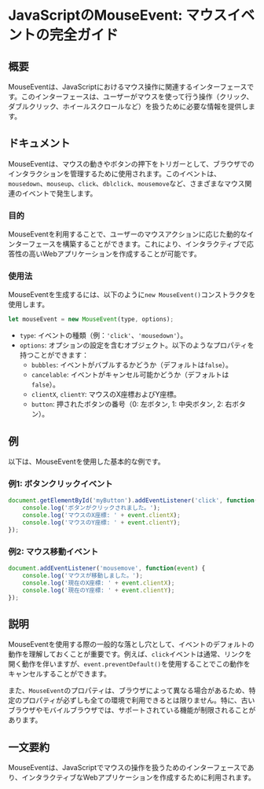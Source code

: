 <!--
Meta Description: # JavaScriptのMouseEvent: マウスイベントの完全ガイド ## 概要 MouseEventは、JavaScriptにおけるマウス操作に関連するインターフェースです。このインターフェースは、ユーザーがマウスを使って行う操作（クリック、ダブルクリック、ホイールスクロールなど）を扱うた...
Meta Keywords: event, console, log, click, mouseevent
-->

# JavaScriptのMouseEvent: マウスイベントの完全ガイド

## 概要
MouseEventは、JavaScriptにおけるマウス操作に関連するインターフェースです。このインターフェースは、ユーザーがマウスを使って行う操作（クリック、ダブルクリック、ホイールスクロールなど）を扱うために必要な情報を提供します。

## ドキュメント
MouseEventは、マウスの動きやボタンの押下をトリガーとして、ブラウザでのインタラクションを管理するために使用されます。このイベントは、`mousedown`、`mouseup`、`click`、`dblclick`、`mousemove`など、さまざまなマウス関連のイベントで発生します。

### 目的
MouseEventを利用することで、ユーザーのマウスアクションに応じた動的なインターフェースを構築することができます。これにより、インタラクティブで応答性の高いWebアプリケーションを作成することが可能です。

### 使用法
MouseEventを生成するには、以下のように`new MouseEvent()`コンストラクタを使用します。

```javascript
let mouseEvent = new MouseEvent(type, options);
```

- `type`: イベントの種類（例：`'click'`、`'mousedown'`）。
- `options`: オプションの設定を含むオブジェクト。以下のようなプロパティを持つことができます：
  - `bubbles`: イベントがバブルするかどうか（デフォルトは`false`）。
  - `cancelable`: イベントがキャンセル可能かどうか（デフォルトは`false`）。
  - `clientX`, `clientY`: マウスのX座標およびY座標。
  - `button`: 押されたボタンの番号（0: 左ボタン, 1: 中央ボタン, 2: 右ボタン）。

## 例
以下は、MouseEventを使用した基本的な例です。

### 例1: ボタンクリックイベント

```javascript
document.getElementById('myButton').addEventListener('click', function(event) {
    console.log('ボタンがクリックされました。');
    console.log('マウスのX座標: ' + event.clientX);
    console.log('マウスのY座標: ' + event.clientY);
});
```

### 例2: マウス移動イベント

```javascript
document.addEventListener('mousemove', function(event) {
    console.log('マウスが移動しました。');
    console.log('現在のX座標: ' + event.clientX);
    console.log('現在のY座標: ' + event.clientY);
});
```

## 説明
MouseEventを使用する際の一般的な落とし穴として、イベントのデフォルトの動作を理解しておくことが重要です。例えば、`click`イベントは通常、リンクを開く動作を伴いますが、`event.preventDefault()`を使用することでこの動作をキャンセルすることができます。

また、`MouseEvent`のプロパティは、ブラウザによって異なる場合があるため、特定のプロパティが必ずしも全ての環境で利用できるとは限りません。特に、古いブラウザやモバイルブラウザでは、サポートされている機能が制限されることがあります。

## 一文要約
MouseEventは、JavaScriptでマウスの操作を扱うためのインターフェースであり、インタラクティブなWebアプリケーションを作成するために利用されます。